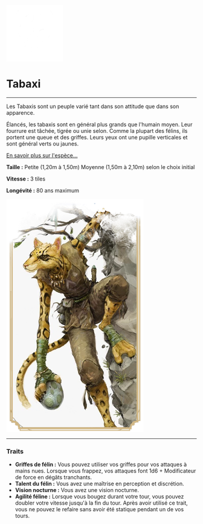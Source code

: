 <div class="icon-container">
  <img src="_media/especes/tabaxi.png" alt="Tabaxi" class="icon-r-title" data-no-zoom />

# Tabaxi <!-- {docsify-ignore} -->

</div>

---

<div class="bloc-pres">
<div class="bloc-texte">
  <div class="texte">
    <p>Les Tabaxis sont un peuple varié tant dans son attitude que dans son apparence.</p>
    <p>Élancés, les tabaxis sont en général plus grands que l'humain moyen. Leur fourrure est tâchée, tigrée ou unie selon. Comme la plupart des félins, ils portent une queue et des griffes. Leurs yeux ont une pupille verticales et sont général verts ou jaunes.</p>
    <a href="/#/_404" target="_blank">En savoir plus sur l'espèce...</a>
    <div class="summary">
      <p><strong>Taille :</strong> Petite (1,20m à 1,50m) Moyenne (1,50m à 2,10m) selon le choix initial</p>
      <p><strong>Vitesse :</strong> 3 tiles</p>
      <p><strong>Longévité :</strong> 80 ans maximum</p>
    </div>
  </div>
  </div>
  <img src="_media/especes/pres-tabaxi.png" alt="Tabaxi" class="img-pres" data-no-zoom />
</div>

---

### Traits <!-- {docsify-ignore} -->

- **Griffes de félin :** Vous pouvez utiliser vos griffes pour vos attaques à mains nues. Lorsque vous frappez, vos attaques font 1d6 + Modificateur de force en dégâts tranchants.
- **Talent du félin :** Vous avez une maîtrise en perception et discrétion.
- **Vision nocturne :** Vous avez une vision nocturne.
- **Agilité féline :** Lorsque vous bougez durant votre tour, vous pouvez doubler votre vitesse jusqu'à la fin du tour. Après avoir utilisé ce trait, vous ne pouvez le refaire sans avoir été statique pendant un de vos tours.